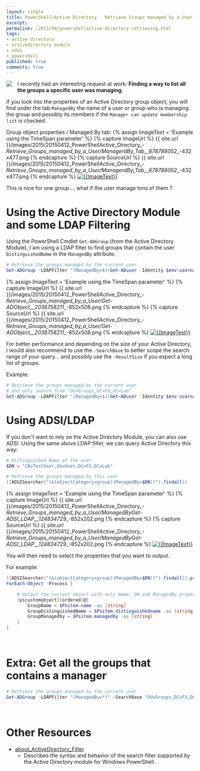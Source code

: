 ```yaml
---
layout: single
title: PowerShell/Active Directory - Retrieve Groups managed by a User
excerpt: 
permalink: /2015/04/powershellactive-directory-retrieving.html
tags: 
- active directory
- activedirectory module
- adsi
- powershell
published: true
comments: true
---
```


 
<a href="{{ site.url }}/images/2015/20150412_PowerShellActive_Directory_-_Retrieve_Groups_managed_by_a_User/Manager-icon__1421794936__-96x96.png" imageanchor="1" style="clear: left; float: left; margin-bottom: 1em; margin-right: 1em;"><img border="0" src="{{ site.url }}/images/2015/20150412_PowerShellActive_Directory_-_Retrieve_Groups_managed_by_a_User/Manager-icon__1421794936__-96x96.png" /></a>I recently had an interesting request at work:
<b>Finding a way to list all the groups a specific user was managing.</b>

If you look into the properties of an Active Directory group object, you will find under the tab `ManagedBy` the name of a user or group who is managing the group and possibly its members if the `Manager can update membership list` is checked.

Group object properties / Managed By tab:
{% assign ImageText = 'Example using the TimeSpan parameter' %}
{% capture ImageUrl %}
{{ site.url }}/images/2015/20150412_PowerShellActive_Directory_-_Retrieve_Groups_managed_by_a_User/ManagerdBy_Tab__678788052__-432x477.png
{% endcapture %}
{% capture SourceUrl %}
{{ site.url }}/images/2015/20150412_PowerShellActive_Directory_-_Retrieve_Groups_managed_by_a_User/ManagerdBy_Tab__678788052__-432x477.png
{% endcapture %}
[![{{ImageText}}]({{ImageUrl}})]({{SourceUrl}})

This is nice for one group.... what if the user manage tons of them ?



# Using the Active Directory Module and some LDAP Filtering

Using the PowerShell Cmdlet `Get-ADGroup` (from the Active Directory Module), I am using a LDAP filter to find groups that contain the user `DistinguishedName` in the `ManagedBy` attribute.

```powershell
# Retrieve the groups managed by the current user
Get-ADGroup -LDAPFilter "(ManagedBy=$((Get-ADuser -Identity $env:username).distinguishedname))"
```

{% assign ImageText = 'Example using the TimeSpan parameter' %}
{% capture ImageUrl %}
{{ site.url }}/images/2015/20150412_PowerShellActive_Directory_-_Retrieve_Groups_managed_by_a_User/Get-ADObject__2038758211__-852x508.png
{% endcapture %}
{% capture SourceUrl %}
{{ site.url }}/images/2015/20150412_PowerShellActive_Directory_-_Retrieve_Groups_managed_by_a_User/Get-ADObject__2038758211__-852x508.png
{% endcapture %}
[![{{ImageText}}]({{ImageUrl}})]({{SourceUrl}})

For better performance and depending on the size of your Active Directory, I would also recommend to use the `-SearchBase` to better scope the search range of your query... and possibly use the `-ResultSize` if you expect a long list of groups.

Example:

```powershell
# Retrieve the groups managed by the current user
# and only search from "OU=Groups,DC=FX,DC=Lab"
Get-ADGroup -LDAPFilter "(ManagedBy=$((Get-ADuser -Identity $env:username).distinguishedname))" -SearchBase "OU=Groups,DC=FX,DC=Lab" -ResultSetSize 50
```


# Using ADSI/LDAP

If you don't want to rely on the Active Directory Module, you can also use ADSI.
Using the same above LDAP filter, we can query Active Directory this way:

```powershell
# Distinguished Name of the user
$DN = "CN=TestUser,OU=User,DC=FX,DC=Lab"

# Retrieve the groups managed by this user
([ADSISearcher]"(&(objectCategory=group)(ManagedBy=$DN))").findall()
```
{% assign ImageText = 'Example using the TimeSpan parameter' %}
{% capture ImageUrl %}
{{ site.url }}/images/2015/20150412_PowerShellActive_Directory_-_Retrieve_Groups_managed_by_a_User/ManagedByGet-ADSI_LDAP__124834729__-852x202.png
{% endcapture %}
{% capture SourceUrl %}
{{ site.url }}/images/2015/20150412_PowerShellActive_Directory_-_Retrieve_Groups_managed_by_a_User/ManagedByGet-ADSI_LDAP__124834729__-852x202.png
{% endcapture %}
[![{{ImageText}}]({{ImageUrl}})]({{SourceUrl}})


You will then need to select the properties that you want to output.

For example:

```powershell
([ADSISearcher]"(&(objectCategory=group)(ManagedBy=$DN))").findall().properties |
ForEach-Object -Process {

    # Output the current object with only Name, DN and ManagedBy properties
    [pscustomobject][ordered]@{
        GroupName = $Psitem.name -as [string]
        GroupDistinguishedName = $Psitem.distinguishedname -as [string]
        GroupManagedby = $Psitem.managedby -as [string]
    }
}
```

<br>

# Extra: Get all the groups that contains a manager

```powershell
# Retrieve the groups managed by the current user
Get-ADGroup -LDAPFilter "(ManagedBy=*)" -SearchBase "OU=Groups,DC=FX,DC=Lab" -Properties ManagedBy
```
<br>

# Other Resources

* [about_ActiveDirectory_Filter](https://technet.microsoft.com/en-us/library/hh531527%28v=ws.10%29.aspx)
  * Describes the syntax and behavior of the search filter supported by the Active Directory module for Windows PowerShell.